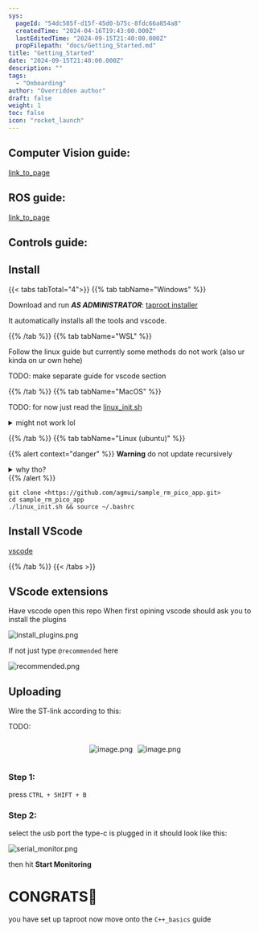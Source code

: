 ```yaml
---
sys:
  pageId: "54dc585f-d15f-45d0-b75c-8fdc66a854a8"
  createdTime: "2024-04-16T19:43:00.000Z"
  lastEditedTime: "2024-09-15T21:40:00.000Z"
  propFilepath: "docs/Getting_Started.md"
title: "Getting_Started"
date: "2024-09-15T21:40:00.000Z"
description: ""
tags:
  - "Onboarding"
author: "Overridden author"
draft: false
weight: 1
toc: false
icon: "rocket_launch"
---
```


## Computer Vision guide:

[link_to_page](86d45bc0-388b-4d26-8848-44f255f73d0e)

## ROS guide:

[link_to_page](3c76c1de-ec8f-46d6-8b0a-294005edc2d5)

## Controls guide:

## Install

{{< tabs tabTotal="4">}}
{{% tab tabName="Windows" %}}

Download and run _**AS ADMINISTRATOR**_: [taproot installer](https://github.com/Thornbots/TeachingFreshies/releases/tag/1.0)

It automatically installs all the tools and vscode.

{{% /tab %}}
{{% tab tabName="WSL" %}}

Follow the linux guide but currently some methods do not work (also ur kinda on ur own hehe)

TODO: make separate guide for vscode section

{{% /tab %}}
{{% tab tabName="MacOS" %}}

TODO: for now just read the [linux_init.sh](https://github.com/agmui/sample_rm_pico_app/blob/main/linux_init.sh)

<details>
<summary>might not work lol</summary>

`brew install libusb pkg-config`

Next install: [vscode](https://code.visualstudio.com/Download)

</details>

{{% /tab %}}
{{% tab tabName="Linux (ubuntu)" %}}

{{% alert context="danger" %}}
**Warning** do not update recursively
<details>
<summary>why tho?</summary>
There are some submodules that may go on for a while (like tinyusb) and I highly
recommend you don't need to get them.
If you want to see what submodules I update just look in `linux_init.sh`
</details>
{{% /alert %}}

```shell
git clone <https://github.com/agmui/sample_rm_pico_app.git>
cd sample_rm_pico_app
./linux_init.sh && source ~/.bashrc
```

## Install VScode

[vscode](https://code.visualstudio.com/Download)

{{% /tab %}}
{{< /tabs >}}

## VScode extensions

Have vscode open this repo
When first opining vscode should ask you to install the plugins

![install_plugins.png](https://prod-files-secure.s3.us-west-2.amazonaws.com/d518164a-d88e-44d1-a4ee-3adb3bd8bce0/89bd30f0-1825-4e77-867b-0a41ce370880/install_plugins.png?X-Amz-Algorithm=AWS4-HMAC-SHA256&X-Amz-Content-Sha256=UNSIGNED-PAYLOAD&X-Amz-Credential=ASIAZI2LB4664MODD5CL%2F20250428%2Fus-west-2%2Fs3%2Faws4_request&X-Amz-Date=20250428T220819Z&X-Amz-Expires=3600&X-Amz-Security-Token=IQoJb3JpZ2luX2VjEOb%2F%2F%2F%2F%2F%2F%2F%2F%2F%2FwEaCXVzLXdlc3QtMiJHMEUCIEe0EuC3BbwQUVcBxch3%2BM9zQPn36pED5vb9e6n3f8ZtAiEA3Xze8s2uXBt6VZKWMOX7K%2Bd6br%2F3xq2x2lZoHJGnGFsq%2FwMIfxAAGgw2Mzc0MjMxODM4MDUiDAtKUIdFY1VwHc0qUyrcA1kwnYbXjwKmjh%2FXLcYOz32BJdGrpA8YLAreODnzFWlRDwgB4Nj5Ic3mMTUs%2BwLXGVhpW3kXe%2BOsTEe8Ho%2FKEkTJVEvqE%2FKp9%2F1AKaJhFR%2FkKL4lag29XGiCvgdd9g5USrYGsG8BzXfGlXXwsvACbrlItV8Hv%2F73eEMPWdxpb2LBcImKvK0wyqfSPMSWC5ka92rOK4bFHBDg6LSlpl5x08YbfrthUPzKD0lwfVs4tAcyKd6%2Fm%2B38vywgEcJN0gKxGQWYoTHcg98g7hDYzloi42pZGIsespfIDxRix2pGfFy78sw1lcAdlYAUd8w9L0h1luVn9a32w5M877IrjuiwJjvShGUp%2BALJIxUkBOuMo6QH0PpeEXq%2F7a8jOmANP54284FHQLNwg5vsV9D08dLI0Mu0MiQoFbJwxhfDtcUp38eN0Au6LM5szTTD7QedxQ831CoMwlnLI%2Bpj%2BnihoufaaFdyTPNaKL7lBpULGUPLyn%2FIkIyPHI1OWQdDozAOVUw%2BORvIyq6WRgtJrjyzG9W9FEl2IZba3IQDyEhGhN0QV4DcYrSEPtVRGz0eR9pS4KSvP7R%2FptToIcHJOqyJeHGdp0Uge7gh5Geghyew7%2FOXxvMvPKz7mYi184mdNRCLMN%2Fsv8AGOqUBWR0FVeWPVSEh3XVmA41H3AKCrWUaK53wTrUVnHnHTctZBiOQVS8SU1VJVgTc%2BBR3Q8F%2F5JDTiwFpmmHmm%2BNJ5P6fzg1%2BP%2BvFWY0idIewpnGJRzYpcEpyoOLvLIrAAwVptF38IiYgabJwFWPaZsVWIgOHAoKgHFzvaT6nCoAac05wpRNYJGNLU9BnKce1tFXtpLnEp7OHQM4y2sEa%2BMU0i0wa9vaB&X-Amz-Signature=2326b4e6e1ec0352e563a954bc7a4e3c368a3a8001415c693298de71afe348b3&X-Amz-SignedHeaders=host&x-id=GetObject)

If not just type `@recommended` here  

![recommended.png](https://prod-files-secure.s3.us-west-2.amazonaws.com/d518164a-d88e-44d1-a4ee-3adb3bd8bce0/61e661e9-5d85-4dfc-be0d-8d2097a5e793/recommended.png?X-Amz-Algorithm=AWS4-HMAC-SHA256&X-Amz-Content-Sha256=UNSIGNED-PAYLOAD&X-Amz-Credential=ASIAZI2LB4664MODD5CL%2F20250428%2Fus-west-2%2Fs3%2Faws4_request&X-Amz-Date=20250428T220819Z&X-Amz-Expires=3600&X-Amz-Security-Token=IQoJb3JpZ2luX2VjEOb%2F%2F%2F%2F%2F%2F%2F%2F%2F%2FwEaCXVzLXdlc3QtMiJHMEUCIEe0EuC3BbwQUVcBxch3%2BM9zQPn36pED5vb9e6n3f8ZtAiEA3Xze8s2uXBt6VZKWMOX7K%2Bd6br%2F3xq2x2lZoHJGnGFsq%2FwMIfxAAGgw2Mzc0MjMxODM4MDUiDAtKUIdFY1VwHc0qUyrcA1kwnYbXjwKmjh%2FXLcYOz32BJdGrpA8YLAreODnzFWlRDwgB4Nj5Ic3mMTUs%2BwLXGVhpW3kXe%2BOsTEe8Ho%2FKEkTJVEvqE%2FKp9%2F1AKaJhFR%2FkKL4lag29XGiCvgdd9g5USrYGsG8BzXfGlXXwsvACbrlItV8Hv%2F73eEMPWdxpb2LBcImKvK0wyqfSPMSWC5ka92rOK4bFHBDg6LSlpl5x08YbfrthUPzKD0lwfVs4tAcyKd6%2Fm%2B38vywgEcJN0gKxGQWYoTHcg98g7hDYzloi42pZGIsespfIDxRix2pGfFy78sw1lcAdlYAUd8w9L0h1luVn9a32w5M877IrjuiwJjvShGUp%2BALJIxUkBOuMo6QH0PpeEXq%2F7a8jOmANP54284FHQLNwg5vsV9D08dLI0Mu0MiQoFbJwxhfDtcUp38eN0Au6LM5szTTD7QedxQ831CoMwlnLI%2Bpj%2BnihoufaaFdyTPNaKL7lBpULGUPLyn%2FIkIyPHI1OWQdDozAOVUw%2BORvIyq6WRgtJrjyzG9W9FEl2IZba3IQDyEhGhN0QV4DcYrSEPtVRGz0eR9pS4KSvP7R%2FptToIcHJOqyJeHGdp0Uge7gh5Geghyew7%2FOXxvMvPKz7mYi184mdNRCLMN%2Fsv8AGOqUBWR0FVeWPVSEh3XVmA41H3AKCrWUaK53wTrUVnHnHTctZBiOQVS8SU1VJVgTc%2BBR3Q8F%2F5JDTiwFpmmHmm%2BNJ5P6fzg1%2BP%2BvFWY0idIewpnGJRzYpcEpyoOLvLIrAAwVptF38IiYgabJwFWPaZsVWIgOHAoKgHFzvaT6nCoAac05wpRNYJGNLU9BnKce1tFXtpLnEp7OHQM4y2sEa%2BMU0i0wa9vaB&X-Amz-Signature=e40896a8bce5488b312a2f14fe3aaaa7c7081456912579cb632909f54667c4b1&X-Amz-SignedHeaders=host&x-id=GetObject)

## Uploading

Wire the ST-link according to this:

TODO:

<div style="display: flex;flex-direction: row; column-gap:10px; max-width: 630px;justify-content: center;">
<div>

![image.png](https://prod-files-secure.s3.us-west-2.amazonaws.com/d518164a-d88e-44d1-a4ee-3adb3bd8bce0/210ecb78-1116-4d7b-b9b7-2292f66fa2c2/image.png?X-Amz-Algorithm=AWS4-HMAC-SHA256&X-Amz-Content-Sha256=UNSIGNED-PAYLOAD&X-Amz-Credential=ASIAZI2LB466RS473OSU%2F20250428%2Fus-west-2%2Fs3%2Faws4_request&X-Amz-Date=20250428T220821Z&X-Amz-Expires=3600&X-Amz-Security-Token=IQoJb3JpZ2luX2VjEOb%2F%2F%2F%2F%2F%2F%2F%2F%2F%2FwEaCXVzLXdlc3QtMiJIMEYCIQDuy8HvJevVRdS0sbU1C5VeuVBH4yPHjFeyai12MllqAQIhAISUV0Hrz2xBXfrSPwtzWD5OmQWikKJ2KkezmsIPJ0MCKv8DCH8QABoMNjM3NDIzMTgzODA1IgyIpp3S2xOlbgoHQNcq3ANufPPeosRSg5Erd7oh8nwDDI5MNvIzNEp9kWpYju%2FhHsVr7QUripmwxq8u8z9ufu7W1s3hv%2BYQKWIcDY%2BK1vVPdHOukKx9VnJPPfzDRJg6h91pY1MNZXWXXaOdDEaKI0dYPIlwsb5AO97SuVPnDisEKJk7HZSOd194pm3heCtRcCPSrdPLTFv57f4DnlJ4C47tZxt2vL%2BbrjbsV2u7C45eYnDKyI42UP5EXMjmQOLmtl2iuCX2ZSyAQ7Ci8uaLMBhjHxV4gdsVRCQ7Cnk9uishTehKI3m9qahkMs304%2FIr%2FXVlaM05nQFQ9Kwy7DvhfgJbUtmBZmKDAKHAtLb5jKUHwdCL4%2BHPOaz6oEghNeuF0oXi6bNPPP04bS7T0WKAI%2BaoZUMFCjLT4uOJkecgWA9lFZoTWqOH%2Ftw%2FoIffa4sRxX%2F%2FHDJPsQZODEgETkbRfQqwkuLLPfOJs2IWo5hwifzdRKa%2FlJnROSD%2BlCQNVDFgJX74feM0rY2LOl%2FcH%2ByzbKcLB3o6qJ2%2BPAsaiQl1lJz87BM3saTvt%2BefXD1sW9IntHjAKCBmDC%2BdY09z7CrGsbBnQAZa9Wdgh5lq%2BoHMDUe3zMxot0gpS9Jw82AsCf%2FYdQq7dGay0oS56WOOlTDC7L%2FABjqkASmKdoJQL%2BMTB5BFcwhsQNTvVMQjkaed0HzL4pZgtd2IscBXQDOHUcUO%2BIUN5cKrM0qHVGkPzLktq1wogmFNHUrthX577SCpgxErxt2AWoehfZ3CWWrt%2BXF8Ro%2BeWFm9VJSA5CxX%2BJuXliBTTcwCRzlo2MlwYsk7ReGVEtzs%2FceUFNp24KA0%2FQzc4OlAFUETqE2mE4mj9NGn9FuWKaUXNtcbRXct&X-Amz-Signature=f5fb5e5704b42282d0341be196ba09ea300ab630e7cc37aee6ca50e5beeba83c&X-Amz-SignedHeaders=host&x-id=GetObject)

</div>
<div>

![image.png](https://prod-files-secure.s3.us-west-2.amazonaws.com/d518164a-d88e-44d1-a4ee-3adb3bd8bce0/33a0fd0f-8ca6-4a86-8e09-26e95ded1fff/image.png?X-Amz-Algorithm=AWS4-HMAC-SHA256&X-Amz-Content-Sha256=UNSIGNED-PAYLOAD&X-Amz-Credential=ASIAZI2LB4664RROYAWQ%2F20250428%2Fus-west-2%2Fs3%2Faws4_request&X-Amz-Date=20250428T220822Z&X-Amz-Expires=3600&X-Amz-Security-Token=IQoJb3JpZ2luX2VjEOb%2F%2F%2F%2F%2F%2F%2F%2F%2F%2FwEaCXVzLXdlc3QtMiJHMEUCIQDzVckxvPeBpKLw0g55OWGuppl2eMA%2BpQ7aonBcQma8vQIgA4fKW3eqEzQixkQQelHglSyAnFLvEVnmqhxA1LphM94q%2FwMIfxAAGgw2Mzc0MjMxODM4MDUiDLf%2BtxKlRMHgOZejxCrcA1%2FtDvuCZ2sHeT9EIYIMKQtgitEtztGO%2BJJB%2BnhcfDN%2FkBYFt7VjfOFic3%2FBLE4c2EImpdroj3Vlr1TRY3hN2s7cMIHOI%2FRUTbMcTu34L1F5NQ6jU2kAqg9eNyRCjxemdGD8DFJF69ZCLN20OYhACbCPQLQs1qmTg1A7L8xM86hpRGPNGfk6kJUIXYlSmad%2FPQPDjMioeP45kdRMseM74PPUsUdUVToXBYacqT2Ud5mHlwztPelbNxwd65vpygbf5%2B9%2BJNBpu2ReRrSGlGFJ%2BbFUBIDfbSkkJej56d%2Bpa1od0mz%2FvzB4FPRFe1WrQqYVjPb7g0JwrI6DLchefaijGnjkGlwhj9GXc%2B0hrBjjNsqgBX%2BVt5Gxr1hog8z61qPxlnGmh2w2BKzemlSvQJAPd%2FjJTkGB7fD5gFmwZMZetd68g62JjjgWaqGOgLv9beyxgi6No5fbuiZouLwIi1Wgw4kYiWtxhKYkGhvuXLHRIUDk4dzg1e3ET2CtI4G0QCQyqkz%2FISZklmqpSoqw9o6qb4O4DS3tn1cYN7K%2FJaQl%2BUQeasqjLhA4A7T3qnlCkONOCJhgnb%2B3IU5zOl802XBRbvMIFJSkYd9CLEcmfhLrGbUy5iqoHogXH5F7Md6VMMPsv8AGOqUBKPPRG4YCaDw02GSoQFS32MawrwIBXqnOclYvly7%2FWbft6LcrzZOXWPiXJSc219HWM3wtkf3WL3zpsQQBkNPe3GZTrNQBYdaZa%2BKU9bhNTmftzgVaLbNzBZFfkvMHMUS0TAzK%2FnFqC%2BlZhu4Fg2kpy4%2B7XE7A%2FmPvrFOfeK2J1pv61oSLy%2FvYjwvaeDQOeoJA8xDzlVJwEOPayhJjTyz%2FDcjeQQxM&X-Amz-Signature=e09db14c669da0d99f447224f22576244a0405b308e498060b05c855610f3d7c&X-Amz-SignedHeaders=host&x-id=GetObject)

</div>
</div>

### Step 1:

press `CTRL + SHIFT + B`

### Step 2:

select the usb port the type-c is plugged in it should look like this:

![serial_monitor.png](https://prod-files-secure.s3.us-west-2.amazonaws.com/d518164a-d88e-44d1-a4ee-3adb3bd8bce0/f03f4774-05d4-4393-b6a0-d5efb6d315ab/serial_monitor.png?X-Amz-Algorithm=AWS4-HMAC-SHA256&X-Amz-Content-Sha256=UNSIGNED-PAYLOAD&X-Amz-Credential=ASIAZI2LB4664MODD5CL%2F20250428%2Fus-west-2%2Fs3%2Faws4_request&X-Amz-Date=20250428T220819Z&X-Amz-Expires=3600&X-Amz-Security-Token=IQoJb3JpZ2luX2VjEOb%2F%2F%2F%2F%2F%2F%2F%2F%2F%2FwEaCXVzLXdlc3QtMiJHMEUCIEe0EuC3BbwQUVcBxch3%2BM9zQPn36pED5vb9e6n3f8ZtAiEA3Xze8s2uXBt6VZKWMOX7K%2Bd6br%2F3xq2x2lZoHJGnGFsq%2FwMIfxAAGgw2Mzc0MjMxODM4MDUiDAtKUIdFY1VwHc0qUyrcA1kwnYbXjwKmjh%2FXLcYOz32BJdGrpA8YLAreODnzFWlRDwgB4Nj5Ic3mMTUs%2BwLXGVhpW3kXe%2BOsTEe8Ho%2FKEkTJVEvqE%2FKp9%2F1AKaJhFR%2FkKL4lag29XGiCvgdd9g5USrYGsG8BzXfGlXXwsvACbrlItV8Hv%2F73eEMPWdxpb2LBcImKvK0wyqfSPMSWC5ka92rOK4bFHBDg6LSlpl5x08YbfrthUPzKD0lwfVs4tAcyKd6%2Fm%2B38vywgEcJN0gKxGQWYoTHcg98g7hDYzloi42pZGIsespfIDxRix2pGfFy78sw1lcAdlYAUd8w9L0h1luVn9a32w5M877IrjuiwJjvShGUp%2BALJIxUkBOuMo6QH0PpeEXq%2F7a8jOmANP54284FHQLNwg5vsV9D08dLI0Mu0MiQoFbJwxhfDtcUp38eN0Au6LM5szTTD7QedxQ831CoMwlnLI%2Bpj%2BnihoufaaFdyTPNaKL7lBpULGUPLyn%2FIkIyPHI1OWQdDozAOVUw%2BORvIyq6WRgtJrjyzG9W9FEl2IZba3IQDyEhGhN0QV4DcYrSEPtVRGz0eR9pS4KSvP7R%2FptToIcHJOqyJeHGdp0Uge7gh5Geghyew7%2FOXxvMvPKz7mYi184mdNRCLMN%2Fsv8AGOqUBWR0FVeWPVSEh3XVmA41H3AKCrWUaK53wTrUVnHnHTctZBiOQVS8SU1VJVgTc%2BBR3Q8F%2F5JDTiwFpmmHmm%2BNJ5P6fzg1%2BP%2BvFWY0idIewpnGJRzYpcEpyoOLvLIrAAwVptF38IiYgabJwFWPaZsVWIgOHAoKgHFzvaT6nCoAac05wpRNYJGNLU9BnKce1tFXtpLnEp7OHQM4y2sEa%2BMU0i0wa9vaB&X-Amz-Signature=45895e1b01960335b4c76e714b0aaf47ff1f8fe72b9dea3b24273a3db0ea4dd4&X-Amz-SignedHeaders=host&x-id=GetObject)

then hit **Start Monitoring**

# CONGRATS🎉

you have set up taproot now move onto the `C++_basics` guide

